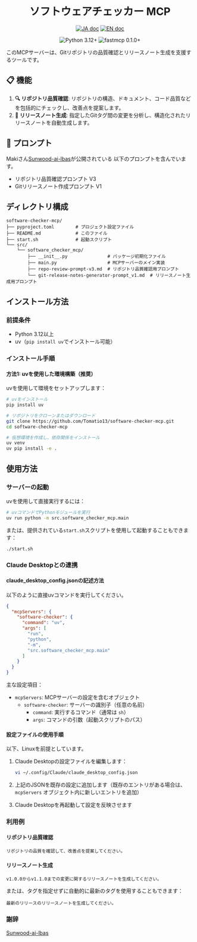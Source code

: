 <h1 align="center">ソフトウェアチェッカー MCP</h1>

<p align="center">
   	<a href="README_JP.md"><img src="https://img.shields.io/badge/ドキュメント-日本語-white.svg" alt="JA doc"/></a>
	<a href="README.md"><img src="https://img.shields.io/badge/english-document-white.svg" alt="EN doc"></a>
</p>

<p align="center">
    <img src="https://img.shields.io/badge/Python-3.12+-blue.svg" alt="Python 3.12+"/>
    <img src="https://img.shields.io/badge/fastmcp-0.1.0+-green.svg" alt="fastmcp 0.1.0+"/>
</p>

このMCPサーバーは、Gitリポジトリの品質確認とリリースノート生成を支援するツールです。

## 📋 機能

1. **🔍 リポジトリ品質確認**: リポジトリの構造、ドキュメント、コード品質などを包括的にチェックし、改善点を提案します。
2. **📝 リリースノート生成**: 指定したGitタグ間の変更を分析し、構造化されたリリースノートを自動生成します。

## 📖 プロンプト
Makiさん[Sunwood-ai-lbas](https://github.com/Sunwood-ai-labs/MysticLibrary/tree/main/prompts/coding)が公開されている
以下のプロンプトを含んでいます。
- リポジトリ品質確認プロンプト V3
- Gitリリースノート作成プロンプト V1

## ディレクトリ構成

```
software-checker-mcp/
├── pyproject.toml        # プロジェクト設定ファイル
├── README.md             # このファイル
├── start.sh              # 起動スクリプト
└── src/
    └── software_checker_mcp/
        ├── __init__.py               # パッケージ初期化ファイル
        ├── main.py                   # MCPサーバーのメイン実装
        ├── repo-review-prompt-v3.md  # リポジトリ品質確認用プロンプト
        └── git-release-notes-generator-prompt_v1.md  # リリースノート生成用プロンプト
```

## インストール方法

### 前提条件

- Python 3.12以上
- uv（`pip install uv`でインストール可能）

### インストール手順

#### 方法1: uvを使用した環境構築（推奨）

uvを使用して環境をセットアップします：

```bash
# uvをインストール
pip install uv

# リポジトリをクローンまたはダウンロード
git clone https://github.com/Tomatio13/software-checker-mcp.git
cd software-checker-mcp

# 仮想環境を作成し、依存関係をインストール
uv venv
uv pip install -e .
```

## 使用方法

### サーバーの起動

uvを使用して直接実行するには：

```bash
# uvコマンドでPythonモジュールを実行
uv run python -m src.software_checker_mcp.main
```

または、提供されている`start.sh`スクリプトを使用して起動することもできます：

```bash
./start.sh
```

### Claude Desktopとの連携

#### claude_desktop_config.jsonの記述方法

以下のように直接uvコマンドを実行してください。

```json
{
  "mcpServers": {
    "software-checker": {
      "command": "uv",
      "args": [
        "run",
        "python",
        "-m",
        "src.software_checker_mcp.main"
      ]
    }
  }
}
```

主な設定項目：
- `mcpServers`: MCPサーバーの設定を含むオブジェクト
  - `software-checker`: サーバーの識別子（任意の名前）
    - `command`: 実行するコマンド（通常は `sh`）
    - `args`: コマンドの引数（起動スクリプトのパス）

#### 設定ファイルの使用手順
以下、Linuxを前提としています。

1. Claude Desktopの設定ファイルを編集します：
   ```bash
   vi ~/.config/Claude/claude_desktop_config.json
   ```

2. 上記のJSONを既存の設定に追加します（既存のエントリがある場合は、`mcpServers` オブジェクト内に新しいエントリを追加）

3. Claude Desktopを再起動して設定を反映させます

### 利用例

#### リポジトリ品質確認

```
リポジトリの品質を確認して、改善点を提案してください。
```

#### リリースノート生成

```
v1.0.0からv1.1.0までの変更に関するリリースノートを生成してください。
```

または、タグを指定せずに自動的に最新のタグを使用することもできます：

```
最新のリリースのリリースノートを生成してください。
```

### 謝辞
[Sunwood-ai-lbas](https://github.com/Sunwood-ai-labs/MysticLibrary/tree/main/prompts/coding)